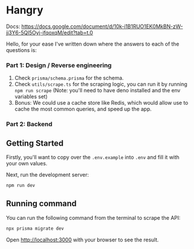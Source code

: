 # Hangry

Docs: https://docs.google.com/document/d/10k-i1B1RUO1EK0MkBN-zW-jj3Y6-5Ql5Oyj-jfqoxqM/edit?tab=t.0

Hello, for your ease I've written down where the answers to each of the questions is:


### Part 1: Design / Reverse engineering

1. Check `prisma/schema.prisma` for the schema.
2. Check `utils/scrape.ts` for the scraping logic, you can run it by running `npm run scrape` (Note: you'll need to have deno installed and the env variables set)
3. Bonus: We could use a cache store like Redis, which would allow use to cache the most common queries, and speed up the app.

### Part 2: Backend



## Getting Started

Firstly, you'll want to copy over the `.env.example` into `.env` and fill it with your own values.

Next, run the development server:

```bash
npm run dev
```

## Running command

You can run the following command from the terminal to scrape the API:

```bash
npx prisma migrate dev
```

Open [http://localhost:3000](http://localhost:3000) with your browser to see the result.
